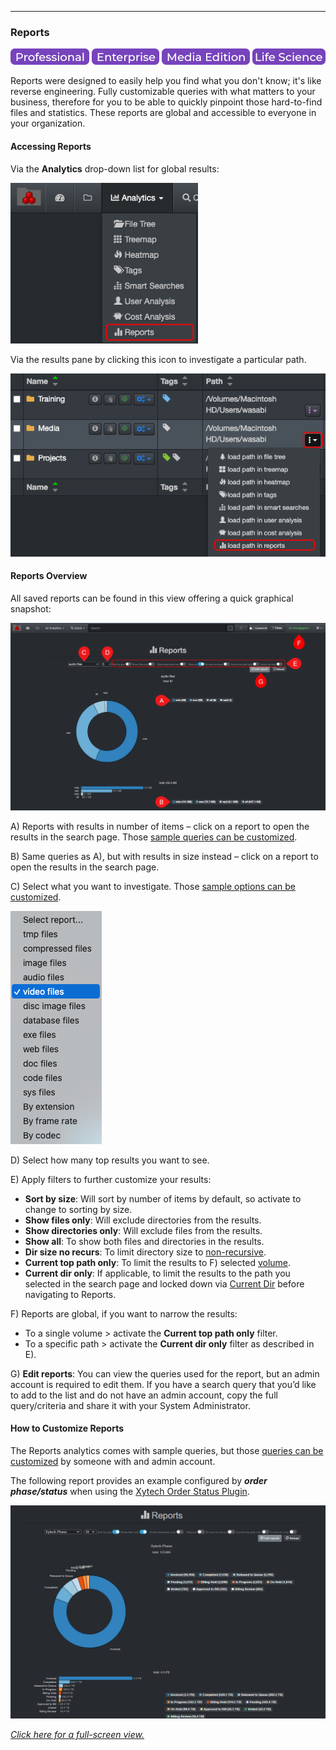 <p id="smart_searches"></p>

___
### Reports

![Image: Professional Edition Label](images/button_edition_professional.png)&nbsp;![Image: Enterprise Edition Label](images/button_edition_enterprise.png)&nbsp;![Image: AJA Diskover Media Edition Label](images/button_edition_media.png)&nbsp;![Image: Life Science Edition Label](images/button_edition_life_science.png)

Reports were designed to easily help you find what you don't know; it's like reverse engineering. Fully customizable queries with what matters to your business, therefore for you to be able to quickly pinpoint those hard-to-find files and statistics. These reports are global and accessible to everyone in your organization.

#### Accessing Reports

Via the  **Analytics**  drop-down list for global results:

<img src="images/image_analytics_reports_access_via_analytics_dropdown_20230215.png" width="300">

Via the results pane by clicking this icon to investigate a particular path.

<img src="images/image_analytics_reports_access_via_results_pane_20230215.png" width="600">

#### Reports Overview

All saved reports can be found in this view offering a quick graphical snapshot:

![Image: Smart Searches Report Overview](images/image_analytics_reports_report_overview_20230215.png)

A) Reports with results in number of items – click on a report to open the results in the search page. Those [sample queries can be customized](#reports_customize).

B) Same queries as A), but with results in size instead – click on a report to open the results in the search page.

C) Select what you want to investigate. Those [sample options can be customized](#reports_customize).

  ![Image: Smart Searches Report Overview](images/image_analytics_reports_dropdown_20230215.png)

D) Select how many top results you want to see.

E) Apply filters to further customize your results:

  - **Sort by size**: Will sort by number of items by default, so activate to change to sorting by size.
  - **Show files only**: Will exclude directories from the results.
  - **Show directories only**: Will exclude files from the results.
  - **Show all**: To show both files and directories in the results.
  - **Dir size no recurs**: To limit directory size to [non-recursive](#recusrive).
  - **Current top path only**: To limit the results to F) selected [volume](#storage_volume).
  - **Current dir only**: If applicable, to limit the results to the path you selected in the search page and locked down via [Current Dir](#current_dir) before navigating to Reports.

F) Reports are global, if you want to narrow the results:
  - To a single volume > activate the **Current top path only** filter.
  - To a specific path > activate the **Current dir only** filter as described in E).

G) **Edit reports**: You can view the queries used for the report, but an admin account is required to edit them. If you have a search query that you’d like to add to the list and do not have an admin account, copy the full query/criteria and share it with your System Administrator.

<p id="reports_customize"></p>

#### How to Customize Reports

The Reports analytics comes with sample queries, but those [queries can be customized](https://docs.diskoverdata.com/diskover_configuration_and_administration_guide/#reports) by someone with and admin account.

The following report provides an example configured by **_order phase/status_** when using the [Xytech Order Status Plugin](https://docs.diskoverdata.com/diskover_user_guide_companion_aja_media_edition/#xytech-order-status-plugin).

![Image: Reports](images/image_reporting_reports_report_example_diskover_ui.png)

_[Click here for a full-screen view.](images/image_reporting_reports_report_example_diskover_ui.png)_

